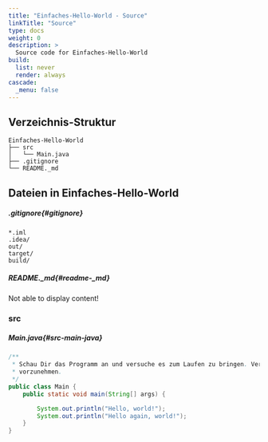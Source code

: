 ```yaml
---
title: "Einfaches-Hello-World - Source"
linkTitle: "Source"
type: docs
weight: 0
description: >
  Source code for Einfaches-Hello-World
build:
  list: never
  render: always
cascade:
  _menu: false
---
```


## Verzeichnis-Struktur

```console
Einfaches-Hello-World
├── src
│   └── Main.java
├── .gitignore
└── README._md
```

## Dateien in Einfaches-Hello-World

##### .gitignore{#gitignore}

```
*.iml
.idea/
out/
target/
build/
```

##### README._md{#readme-_md}

Not able to display content!


### src

##### Main.java{#src-main-java}

```java
/**
 * Schau Dir das Programm an und versuche es zum Laufen zu bringen. Versuche, ein paar kleine Änderungen am Programm 
 * vorzunehmen. 
 */
public class Main {
    public static void main(String[] args) {

        System.out.println("Hello, world!");
        System.out.println("Hello again, world!");
    }
}

```

